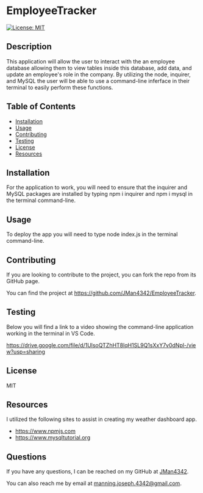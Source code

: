 # EmployeeTracker

[![License: MIT](https://img.shields.io/badge/License-MIT-yellow.svg)](https://opensource.org/licenses/MIT)


## Description

This application will allow the user to interact with the an employee database allowing them to view tables inside this database, add data, and update an employee's role in the company. By utilizing the node, inquirer, and MySQL the user will be able to use a command-line inferface in their terminal to easily perform these functions.


## Table of Contents

- [Installation](#installation)
- [Usage](#usage)
- [Contributing](#contributing)
- [Testing](#testing)
- [License](#license)
- [Resources](#resources)


## Installation

For the application to work, you will need to ensure that the inquirer and MySQL packages are installed by typing npm i inquirer and npm i mysql in the terminal command-line.


## Usage

To deploy the app you will need to type node index.js in the terminal command-line.


## Contributing

If you are looking to contribute to the project, you can fork the repo from its GitHub page.

You can find the project at https://github.com/JMan4342/EmployeeTracker.


## Testing

Below you will find a link to a video showing the command-line application working in the terminal in VS Code.

https://drive.google.com/file/d/1UlsoQTZhHT8lqH1SL9Q1sXxY7v0dNpl-/view?usp=sharing


## License

MIT


## Resources

I utilized the following sites to assist in creating my weather dashboard app.

- https://www.npmjs.com
- https://www.mysqltutorial.org



## Questions

If you have any questions, I can be reached on my GitHub at [JMan4342](https://github.com/JMan4342).

You can also reach me by email at manning.joseph.4342@gmail.com.